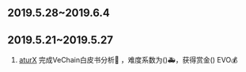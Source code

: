 ## 2019.5.28~2019.6.4

## 2019.5.21~2019.5.27
1. [aturX](https://github.com/aturX)  完成VeChain白皮书分析:clap: ，难度系数为():ambulance:，获得赏金() EVO:moneybag:

